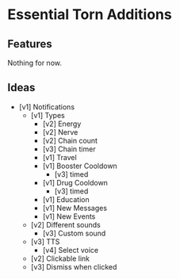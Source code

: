 # Essential Torn Additions

## Features

Nothing for now.

## Ideas

* [v1] Notifications
  * [v1] Types
    * [v2] Energy
    * [v2] Nerve
    * [v2] Chain count
    * [v3] Chain timer
    * [v1] Travel
    * [v1] Booster Cooldown
      * [v3] timed
    * [v1] Drug Cooldown
      * [v3] timed
    * [v1] Education
    * [v1] New Messages
    * [v1] New Events
  * [v2] Different sounds 
    * [v3] Custom sound
  * [v3] TTS
    * [v4] Select voice
  * [v2] Clickable link
  * [v3] Dismiss when clicked